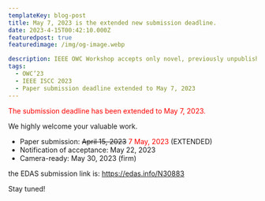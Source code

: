 ```yaml
---
templateKey: blog-post
title: May 7, 2023 is the extended new submission deadline.
date: 2023-4-15T00:42:10.000Z
featuredpost: true
featuredimage: /img/og-image.webp

description: IEEE OWC Workshop accepts only novel, previously unpublished papers in optical wireless communications.
tags:
  - OWC’23
  - IEEE ISCC 2023
  - Paper submission deadline extended to May 7, 2023
---
```


<span style="color: red; ">The submission deadline has been extended to May 7, 2023.</span>

We highly welcome your valuable work.

- Paper submission: <s> April 15, 2023</s> <span style="color: red; ">7 May, 2023</span> (EXTENDED)
- Notification of acceptance: May 22, 2023
- Camera-ready: May 30, 2023 (firm)

the EDAS submission link is: https://edas.info/N30883

Stay tuned!
